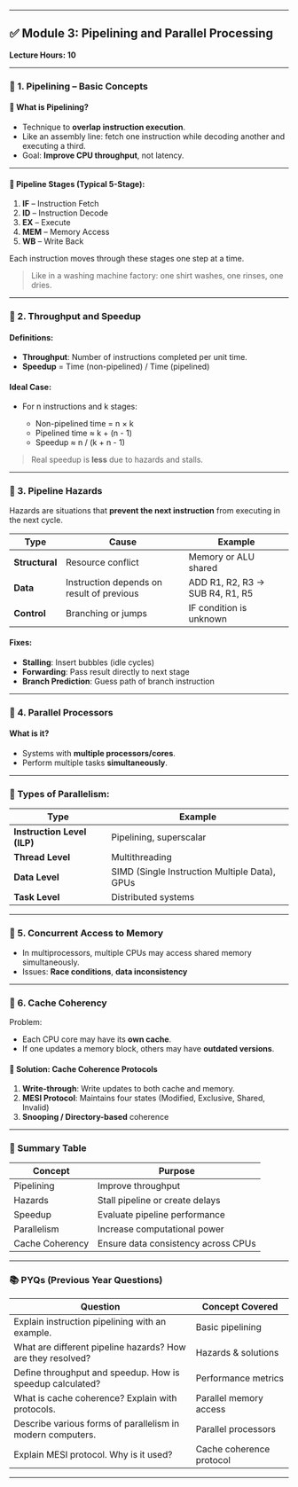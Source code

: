 
---

## ✅ **Module 3: Pipelining and Parallel Processing**

**Lecture Hours: 10**

---

### 🔷 1. **Pipelining – Basic Concepts**

#### 🧠 What is Pipelining?

* Technique to **overlap instruction execution**.
* Like an assembly line: fetch one instruction while decoding another and executing a third.
* Goal: **Improve CPU throughput**, not latency.

---

#### 🔹 Pipeline Stages (Typical 5-Stage):

1. **IF** – Instruction Fetch
2. **ID** – Instruction Decode
3. **EX** – Execute
4. **MEM** – Memory Access
5. **WB** – Write Back

Each instruction moves through these stages one step at a time.

> Like in a washing machine factory: one shirt washes, one rinses, one dries.

---

### 🔷 2. **Throughput and Speedup**

#### Definitions:

* **Throughput**: Number of instructions completed per unit time.
* **Speedup** = Time (non-pipelined) / Time (pipelined)

#### Ideal Case:

* For n instructions and k stages:

  * Non-pipelined time = n × k
  * Pipelined time ≈ k + (n - 1)
  * Speedup ≈ n / (k + n - 1)

> Real speedup is **less** due to hazards and stalls.

---

### 🔷 3. **Pipeline Hazards**

Hazards are situations that **prevent the next instruction** from executing in the next cycle.

| Type           | Cause                                     | Example                         |
| -------------- | ----------------------------------------- | ------------------------------- |
| **Structural** | Resource conflict                         | Memory or ALU shared            |
| **Data**       | Instruction depends on result of previous | ADD R1, R2, R3 → SUB R4, R1, R5 |
| **Control**    | Branching or jumps                        | IF condition is unknown         |

#### Fixes:

* **Stalling**: Insert bubbles (idle cycles)
* **Forwarding**: Pass result directly to next stage
* **Branch Prediction**: Guess path of branch instruction

---

### 🔷 4. **Parallel Processors**

#### What is it?

* Systems with **multiple processors/cores**.
* Perform multiple tasks **simultaneously**.

---

### 🔹 Types of Parallelism:

| Type                        | Example                                       |
| --------------------------- | --------------------------------------------- |
| **Instruction Level (ILP)** | Pipelining, superscalar                       |
| **Thread Level**            | Multithreading                                |
| **Data Level**              | SIMD (Single Instruction Multiple Data), GPUs |
| **Task Level**              | Distributed systems                           |

---

### 🔷 5. **Concurrent Access to Memory**

* In multiprocessors, multiple CPUs may access shared memory simultaneously.
* Issues: **Race conditions**, **data inconsistency**

---

### 🔷 6. **Cache Coherency**

Problem:

* Each CPU core may have its **own cache**.
* If one updates a memory block, others may have **outdated versions**.

#### 🔁 Solution: Cache Coherence Protocols

1. **Write-through**: Write updates to both cache and memory.
2. **MESI Protocol**: Maintains four states (Modified, Exclusive, Shared, Invalid)
3. **Snooping / Directory-based** coherence

---

### 📝 Summary Table

| Concept         | Purpose                             |
| --------------- | ----------------------------------- |
| Pipelining      | Improve throughput                  |
| Hazards         | Stall pipeline or create delays     |
| Speedup         | Evaluate pipeline performance       |
| Parallelism     | Increase computational power        |
| Cache Coherency | Ensure data consistency across CPUs |

---

### 📚 PYQs (Previous Year Questions)

| Question                                                    | Concept Covered          |
| ----------------------------------------------------------- | ------------------------ |
| Explain instruction pipelining with an example.             | Basic pipelining         |
| What are different pipeline hazards? How are they resolved? | Hazards & solutions      |
| Define throughput and speedup. How is speedup calculated?   | Performance metrics      |
| What is cache coherence? Explain with protocols.            | Parallel memory access   |
| Describe various forms of parallelism in modern computers.  | Parallel processors      |
| Explain MESI protocol. Why is it used?                      | Cache coherence protocol |

---

